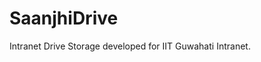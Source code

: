 SaanjhiDrive
==================================================

Intranet Drive Storage developed for IIT Guwahati Intranet.

